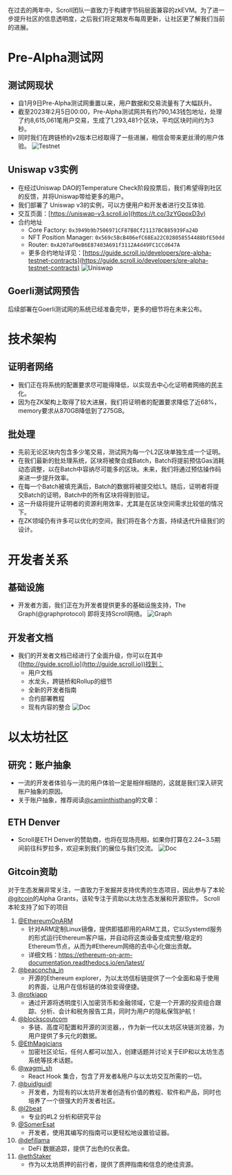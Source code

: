 在过去的两年中，Scroll团队一直致力于构建字节码层面兼容的zkEVM。为了进一步提升社区的信息透明度，之后我们将定期发布每周更新，让社区更了解我们当前的进展。

# Pre-Alpha测试网

## 测试网现状
- 自1月9日Pre-Alpha测试网重置以来，用户数据和交易流量有了大幅跃升。
- 截至2023年2月5日00:00，Pre-Alpha测试网共有约790,143钱包地址，处理了约8,615,061笔用户交易，生成了1,293,481个区块，平均区块时间约为3秒。
- 同时我们在跨链桥的v2版本已经取得了一些进展，相信会带来更丝滑的用户体验。
![Testnet](img/1-0.jpeg)

## Uniswap v3实例
- 在经过Uniswap DAO的Temperature Check阶段投票后，我们希望得到社区的反馈，并将Uniswap带给更多的用户。
- 我们部署了 Uniswap v3的实例，可以方便用户和开发者进行交互体验.
- 交互页面：[https://uniswap-v3.scroll.io](https://t.co/3zYGpoxD3v)
- 合约地址
	- Core Factory: `0x3949b9b7506971CF87B8Cf21137BCB85939Fa24D`
	- NFT Position Manager: `0x569c5BcB406efC68Ea22C028058554488bfE50dd`
	- Router: `0xA207aF0eB6E87403A691f3112A4d49FC1CCd647A`
	- 更多合约地址详见：[https://guide.scroll.io/developers/pre-alpha-testnet-contracts](https://guide.scroll.io/developers/pre-alpha-testnet-contracts)
![Uniswap](img/1-1.jpeg)

## Goerli测试网预告
后续部署在Goerli测试网的系统已经准备完毕，更多的细节将在未来公布。

# 技术架构
## 证明者网络
- 我们正在将系统的配置要求尽可能得降低，以实现去中心化证明者网络的民主化。
- 因为在ZK架构上取得了较大进展，我们将证明者的配置要求降低了近68%，memory要求从870GB降低到了275GB。

## 批处理
- 先前无论区块内包含多少笔交易，测试网为每一个L2区块单独生成一个证明。
- 在我们最新的批处理系统，区块将被聚合成Batch，Batch将提前预估Gas消耗动态调整，以在Batch中容纳尽可能多的区块。未来，我们将通过预估操作码来进一步提升效率。
- 在每一个Batch被填充满后，Batch的数据将被提交给L1。随后，证明者将提交Batch的证明，Batch中的所有区块将得到验证。
- 这一升级将提升证明者的资源利用效率，尤其是在区块空间需求比较低的情况下。
- 在ZK领域仍有许多可以优化的空间，我们将在各个方面，持续迭代升级我们的设计。


# 开发者关系

## 基础设施
- 开发者方面，我们正在为开发者提供更多的基础设施支持，The Graph(@graphprotocol) 即将支持Scroll网络。
![Graph](img/1-2.jpeg)

## 开发者文档
- 我们的开发者文档已经进行了全面升级，你可以在其中([http://guide.scroll.io](http://guide.scroll.io))找到：
	- 用户文档
	- 水龙头，跨链桥和Rollup的细节
	- 全新的开发者指南
	- 合约部署教程
	- 现有内容的整合
![Doc](img/1-3.jpeg)

# 以太坊社区
## 研究：账户抽象
- 一流的开发者体验与一流的用户体验一定是相伴相随的，这就是我们深入研究账户抽象的原因。
- 关于账户抽象，推荐阅读[@camiinthisthang](https://twitter.com/camiinthisthang)的文章：


## ETH Denver
- Scroll是ETH Denver的赞助商，也将在现场亮相，如果你打算在2.24~3.5期间前往科罗拉多，欢迎来到我们的展位与我们交流。
![Doc](img/1-4.jpeg)


## Gitcoin资助
对于生态发展非常关注，一直致力于发掘并支持优秀的生态项目，因此参与了本轮[@gitcoin](https://twitter.com/gitcoin)的Alpha Grants，该轮专注于资助以太坊生态发展和开源软件。
Scroll本轮支持了如下的项目
1. [@EthereumOnARM](https://twitter.com/EthereumOnARM)
	- 针对ARM定制Linux镜像，提供即插即用的ARM工具，它以Systemd服务的形式运行Ethereum客户端，并自动将这类设备变成完整/稳定的Ethereum节点，从而为#Ethereum网络的去中心化做出贡献。
	- 详细文档：https://ethereum-on-arm-documentation.readthedocs.io/en/latest/
2. [@beaconcha_in](https://twitter.com/beaconcha_in)
	- 开源的Ethereum explorer，为以太坊信标链提供了一个全面和易于使用的界面，让用户在信标链的体验变得便捷。
3. [@rotkiapp](https://twitter.com/rotkiapp)
	- 通过开源将透明度引入加密货币和金融领域，它是一个开源的投资组合跟踪、分析、会计和税务报告工具，同时为用户的隐私保驾护航！
4. [@blockscoutcom](https://twitter.com/blockscoutcom)
	- 多链、高度可配置和开源的浏览器，，作为新一代以太坊区块链浏览器，为用户提供了多元化的数据。
5. [@EthMagicians](https://twitter.com/EthMagicians)
	- 加密社区论坛，任何人都可以加入，创建话题并讨论关于EIP和以太坊生态系统等技术话题。
6. [@wagmi_sh](https://twitter.com/wagmi_sh)
	- React Hook 集合，包含了开发者&用户与以太坊交互所需的一切。
7. [@buidlguidl](https://twitter.com/buidlguidl)
	- 开发者，为现有的以太坊开发者创造有价值的教程、软件和产品，同时也培养了一个很强大的开发者社区。
8. [@l2beat](https://twitter.com/l2beat)
	- 专业的#L2 分析和研究平台
9. [@SomerEsat](https://twitter.com/SomerEsat)
	- 开发者，使用其编写的指南可以更轻松地设置验证器。
10. [@defillama](https://twitter.com/DefiLlama)
	- DeFi 数据追踪，提供了出色的仪表盘。
11. [@ethStaker](https://twitter.com/ethStaker)
	- 作为以太坊质押的前行者，提供了质押指南和信息的绝佳资源。

